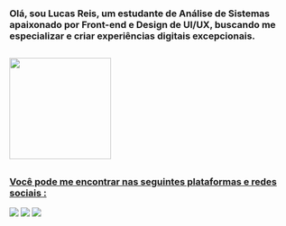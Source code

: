 ### Olá, sou Lucas Reis, um estudante de Análise de Sistemas apaixonado por Front-end e Design de UI/UX, buscando me especializar e criar experiências digitais excepcionais.

##

<div>
  <a href="https://github.com/LUCASREIS0">
  <img height="180em" src="https://github-readme-stats.vercel.app/api/top-langs/?username=LUCASREIS0&layout=compact&langs_count=16&theme=highcontrast"/>
</div>


##

### Você pode me encontrar nas seguintes plataformas e redes sociais :

<div> 
  <a href = "mailto:reis83212@gmail.com"><img src="https://img.shields.io/badge/-Gmail-%23333?style=for-the-badge&logo=gmail&logoColor=white" target="_blank"></a>
  <a href="https://www.linkedin.com/in/lucasreisv/" target="_blank"><img src="https://img.shields.io/badge/-LinkedIn-%230077B5?style=for-the-badge&logo=linkedin&logoColor=white" target="_blank"></a> 
  <a href="https://www.instagram.com/lucasreisv" target="_blank"><img src="https://img.shields.io/badge/-Instagram-%23E4405F?style=for-the-badge&logo=instagram&logoColor=white" target="_blank"></a>
</div>
